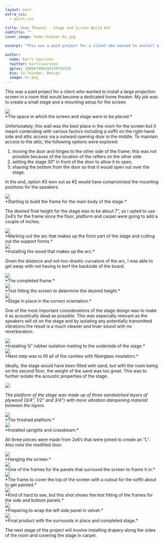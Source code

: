 ```yaml
---
layout: post
extra_css:
  - posts.css

title: Home Theater - Stage and Screen Build Out
subtitle: ""
cover_image: home-theater-01.jpg

excerpt: "This was a paid project for a client who wanted to install a large projection screen in a room that would become a dedicated home theater."

author:
  name: Karri Saarinen
  twitter: karrisaarinen
  gplus: 100687498195339762535 
  bio: Co-founder, Design
  image: ks.png
---
```

 

This was a paid project for a client who wanted to install a large projection screen in a room that would become a dedicated home theater.  My job was to create a small stage and a mounting setup for the screen.  
 

<div class="full zoomable"><img src="{{ site.baseurl}}/images/home-theater-02.jpg"></div>
*The space in which the screen and stage were to be placed.*

Unfortunately, this wall was the best place in the room for the screen but it meant contending with various factors including a soffit on the right-hand side and attic access via a outward opening door in the middle.  To maintain access to the attic, the following options were explored:

1. moving the door and hinges to the other side of the frame; this was not possible because of the location of the rafters on the other side.
2. setting the stage 30” in front of the door to allow it to open.
3. shaving the bottom from the door so that it would open out over the stage.
 
In the end, option #3 won out as #2 would have compromised the mounting positions for the speakers.



<div class="full zoomable"><img src="{{ site.baseurl}}/images/home-theater-03.jpg"></div> 
*Starting to build the frame for the main body of the stage.*

The desired final height for the stage was to be about 7”, so I opted to use 2x4’s for the frame since the floor, platform and carpet were going to add a couple of inches.
 


<div class="full zoomable"><img src="{{ site.baseurl}}/images/home-theater-04.jpg"></div>
*Marking out the arc that makes up the front part of the stage and cutting out the support forms.*
 

<div class="full zoomable"><img src="{{ site.baseurl}}/images/home-theater-05.jpg"></div>
*Installing the wood that makes up the arc.*

Given the distance and not-too-drastic curvature of the arc, I was able to get away with not having to kerf the backside of the board.



<div class="full zoomable"><img src="{{ site.baseurl}}/images/home-theater-06.jpg"></div>
*The completed frame.*
 

<div class="full zoomable"><img src="{{ site.baseurl}}/images/home-theater-07.jpg"></div>
*Test fitting the screen to determine the desired height.*



<div class="full zoomable"><img src="{{ site.baseurl}}/images/home-theater-09.jpg"></div>
*Stage in place in the correct orientation.*

 
One of the most important considerations of the stage design was to make it as acoustically dead as possible.  This was especially relevant as the speakers will sit on the stage and by isolating any potentially transmitted vibrations the result is a much cleaner and truer sound with no reverberation.



<div class="full zoomable"><img src="{{ site.baseurl}}/images/home-theater-08.jpg"></div>
*Installing ¼” rubber isolation matting to the underside of the stage.*

 

<div class="full zoomable"><img src="{{ site.baseurl}}/images/home-theater-10.jpg"></div>
*Next step was to fill all of the cavities with fiberglass insulation.*

Ideally, the stage would have been filled with sand, but with the room being on the second floor, the weight of the sand was too great.  This was to further isolate the acoustic properties of the stage.
 

<div class="full zoomable"><img src="{{ site.baseurl}}/images/home-theater-11.jpg"></div>

*The platform of the stage was made up of three sandwiched layers of plywood (3/4”, 1/2” and 3/4”) with more vibration dampening material between the layers.*
 

<div class="full zoomable"><img src="{{ site.baseurl}}/images/home-theater-12.jpg"></div>
*The finished platform.*



<div class="full zoomable"><img src="{{ site.baseurl}}/images/home-theater-13.jpg"></div>
*Installed uprights and crossbeam.*

All three pieces were made from 2x6’s that were joined to create an “L”.  Also note the modified door.
 

<div class="full zoomable"><img src="{{ site.baseurl}}/images/home-theater-14.jpg"></div>
*Hanging the screen.*
 

<div class="full zoomable"><img src="{{ site.baseurl}}/images/home-theater-15.jpg"></div>
*One of the frames for the panels that surround the screen to frame it in.*
 
 
 
<div class="full zoomable"><img src="{{ site.baseurl}}/images/home-theater-16.jpg"></div>
*The frame to cover the top of the screen with a cutout for the soffit about to get painted.*
 

<div class="full zoomable"><img src="{{ site.baseurl}}/images/home-theater-17.jpg"></div>
*Kind of hard to see, but this shot shows the test fitting of the frames for the side and bottom panels.*
 

<div class="full zoomable"><img src="{{ site.baseurl}}/images/home-theater-18.jpg"></div>
*Preparing to wrap the left side panel in velvet.*
 
<div class="full zoomable"><img src="{{ site.baseurl}}/images/home-theater-01.jpg"></div>
*Final product with the surrounds in place and completed stage.*

The next stage of the project will involve installing drapery along the sides of the room and covering the stage in carpet.

